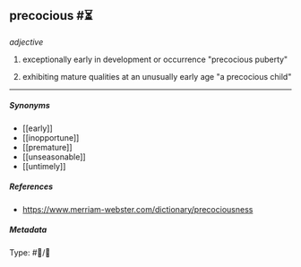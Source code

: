 ## precocious #⏳ 

_adjective_

1. exceptionally early in development or occurrence
"precocious puberty"

2. exhibiting mature qualities at an unusually early age
"a precocious child"

___

##### Synonyms 

-   [[early]]
-   [[inopportune]]
-   [[premature]]
-   [[unseasonable]] 
-   [[untimely]]

##### References 

- https://www.merriam-webster.com/dictionary/precociousness

##### Metadata

Type: #💬/💬 